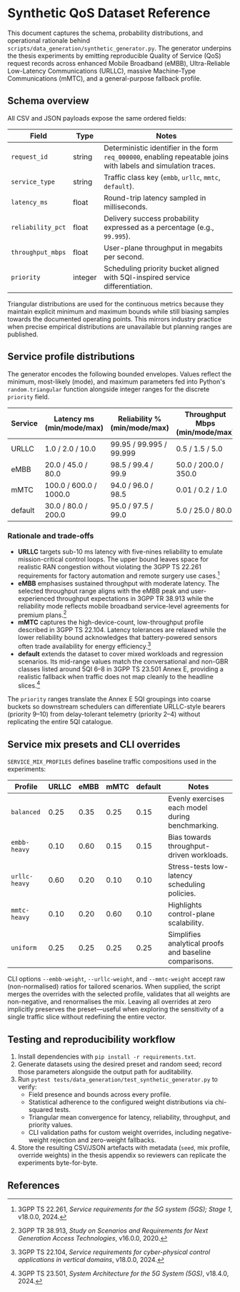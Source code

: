 # Synthetic QoS Dataset Reference

This document captures the schema, probability distributions, and operational rationale behind `scripts/data_generation/synthetic_generator.py`. The generator underpins the thesis experiments by emitting reproducible Quality of Service (QoS) request records across enhanced Mobile Broadband (eMBB), Ultra-Reliable Low-Latency Communications (URLLC), massive Machine-Type Communications (mMTC), and a general-purpose fallback profile.

## Schema overview

All CSV and JSON payloads expose the same ordered fields:

| Field | Type | Notes |
| --- | --- | --- |
| `request_id` | string | Deterministic identifier in the form `req_000000`, enabling repeatable joins with labels and simulation traces. |
| `service_type` | string | Traffic class key (`embb`, `urllc`, `mmtc`, `default`). |
| `latency_ms` | float | Round-trip latency sampled in milliseconds. |
| `reliability_pct` | float | Delivery success probability expressed as a percentage (e.g., `99.995`). |
| `throughput_mbps` | float | User-plane throughput in megabits per second. |
| `priority` | integer | Scheduling priority bucket aligned with 5QI-inspired service differentiation. |

Triangular distributions are used for the continuous metrics because they maintain explicit minimum and maximum bounds while still biasing samples towards the documented operating points. This mirrors industry practice when precise empirical distributions are unavailable but planning ranges are published.

## Service profile distributions

The generator encodes the following bounded envelopes. Values reflect the minimum, most-likely (mode), and maximum parameters fed into Python's `random.triangular` function alongside integer ranges for the discrete `priority` field.

| Service | Latency ms (min/mode/max) | Reliability % (min/mode/max) | Throughput Mbps (min/mode/max) | Priority range |
| --- | --- | --- | --- | --- |
| URLLC | 1.0 / 2.0 / 10.0 | 99.95 / 99.995 / 99.999 | 0.5 / 1.5 / 5.0 | 9–10 |
| eMBB | 20.0 / 45.0 / 80.0 | 98.5 / 99.4 / 99.9 | 50.0 / 200.0 / 350.0 | 6–9 |
| mMTC | 100.0 / 600.0 / 1000.0 | 94.0 / 96.0 / 98.5 | 0.01 / 0.2 / 1.0 | 2–4 |
| default | 30.0 / 80.0 / 200.0 | 95.0 / 97.5 / 99.0 | 5.0 / 25.0 / 80.0 | 4–6 |

### Rationale and trade-offs

- **URLLC** targets sub-10 ms latency with five-nines reliability to emulate mission-critical control loops. The upper bound leaves space for realistic RAN congestion without violating the 3GPP TS 22.261 requirements for factory automation and remote surgery use cases.[^ts22261]
- **eMBB** emphasises sustained throughput with moderate latency. The selected throughput range aligns with the eMBB peak and user-experienced throughput expectations in 3GPP TR 38.913 while the reliability mode reflects mobile broadband service-level agreements for premium plans.[^tr38913]
- **mMTC** captures the high-device-count, low-throughput profile described in 3GPP TS 22.104. Latency tolerances are relaxed while the lower reliability bound acknowledges that battery-powered sensors often trade availability for energy efficiency.[^ts22104]
- **default** extends the dataset to cover mixed workloads and regression scenarios. Its mid-range values match the conversational and non-GBR classes listed around 5QI 6–8 in 3GPP TS 23.501 Annex E, providing a realistic fallback when traffic does not map cleanly to the headline slices.[^ts23501]

The `priority` ranges translate the Annex E 5QI groupings into coarse buckets so downstream schedulers can differentiate URLLC-style bearers (priority 9–10) from delay-tolerant telemetry (priority 2–4) without replicating the entire 5QI catalogue.

## Service mix presets and CLI overrides

`SERVICE_MIX_PROFILES` defines baseline traffic compositions used in the experiments:

| Profile | URLLC | eMBB | mMTC | default | Notes |
| --- | --- | --- | --- | --- | --- |
| `balanced` | 0.25 | 0.35 | 0.25 | 0.15 | Evenly exercises each model during benchmarking. |
| `embb-heavy` | 0.10 | 0.60 | 0.15 | 0.15 | Bias towards throughput-driven workloads. |
| `urllc-heavy` | 0.60 | 0.20 | 0.10 | 0.10 | Stress-tests low-latency scheduling policies. |
| `mmtc-heavy` | 0.10 | 0.20 | 0.60 | 0.10 | Highlights control-plane scalability. |
| `uniform` | 0.25 | 0.25 | 0.25 | 0.25 | Simplifies analytical proofs and baseline comparisons. |

CLI options `--embb-weight`, `--urllc-weight`, and `--mmtc-weight` accept raw (non-normalised) ratios for tailored scenarios. When supplied, the script merges the overrides with the selected profile, validates that all weights are non-negative, and renormalises the mix. Leaving all overrides at zero implicitly preserves the preset—useful when exploring the sensitivity of a single traffic slice without redefining the entire vector.

## Testing and reproducibility workflow

1. Install dependencies with `pip install -r requirements.txt`.
2. Generate datasets using the desired preset and random seed; record those parameters alongside the output path for auditability.
3. Run `pytest tests/data_generation/test_synthetic_generator.py` to verify:
   - Field presence and bounds across every profile.
   - Statistical adherence to the configured weight distributions via chi-squared tests.
   - Triangular mean convergence for latency, reliability, throughput, and priority values.
   - CLI validation paths for custom weight overrides, including negative-weight rejection and zero-weight fallbacks.
4. Store the resulting CSV/JSON artefacts with metadata (`seed`, mix profile, override weights) in the thesis appendix so reviewers can replicate the experiments byte-for-byte.

## References

[^ts22261]: 3GPP TS 22.261, *Service requirements for the 5G system (5GS); Stage 1*, v18.0.0, 2024.
[^tr38913]: 3GPP TR 38.913, *Study on Scenarios and Requirements for Next Generation Access Technologies*, v16.0.0, 2020.
[^ts22104]: 3GPP TS 22.104, *Service requirements for cyber-physical control applications in vertical domains*, v18.0.0, 2024.
[^ts23501]: 3GPP TS 23.501, *System Architecture for the 5G System (5GS)*, v18.4.0, 2024.

